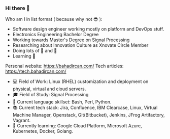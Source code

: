 ### Hi there 👋

Who am I in list format ( because why not 😎 ):
- Software design engineer working mostly on platform and DevOps stuff. 
- Electronics Engineering Bachelor Degree
- Working towards Master's Degree on Signal Processing 
- Researching about Innovation Culture as Xnovate Circle Member
- Doing lots of 🚴 and 🏃 
- Learning 🎸

Personal website: https://bahadircan.com/
Tech articles: https://tech.bahadircan.com/


- 💻 Field of Work: Linux (RHEL) customization and deployment on physical, virtual and cloud servers. 
- 🎓 Field of Study: Signal Processing
- 📄 Current language skillset: Bash, Perl, Python.
- 📚 Current tech stack: Jira, Confluence, IBM Clearcase, Linux, Virtual Machine Manager, Openstack, Git(Bitbucket), Jenkins, JFrog Artifactory, Vagrant.
- 🌱 Currently learning: Google Cloud Platform, Microsoft Azure, Kubernetes, Docker, Golang.

<!--
**canbahadir/canbahadir** is a ✨ _special_ ✨ repository because its `README.md` (this file) appears on your GitHub profile.

Here are some ideas to get you started:

- 🔭 I’m currently working on ...
- 🌱 I’m currently learning ...
- 👯 I’m looking to collaborate on ...
- 🤔 I’m looking for help with ...
- 💬 Ask me about ...
- 📫 How to reach me: ...
- 😄 Pronouns: ...
- ⚡ Fun fact: ...
-->
